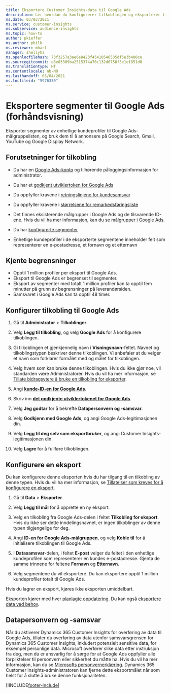 ```yaml
---
title: Eksportere Customer Insights-data til Google Ads
description: Lær hvordan du konfigurerer tilkoblingen og eksporterer til Google Ads.
ms.date: 03/03/2021
ms.service: customer-insights
ms.subservice: audience-insights
ms.topic: how-to
author: pkieffer
ms.author: philk
ms.reviewer: mhart
manager: shellyha
ms.openlocfilehash: 73f3257a3ae6e8423f45410546535df5e3b400ce
ms.sourcegitcommit: e8e03309ba2515374a70c132d0758f3e1e1851d0
ms.translationtype: HT
ms.contentlocale: nb-NO
ms.lasthandoff: 05/04/2021
ms.locfileid: "5976330"
---
```

# <a name="export-segments-to-google-ads-preview"></a>Eksportere segmenter til Google Ads (forhåndsvisning)

Eksporter segmenter av enhetlige kundeprofiler til Google Ads-målgruppelisten, og bruk dem til å annonsere på Google Search, Gmail, YouTube og Google Display Network. 

## <a name="prerequisites-for-connection"></a>Forutsetninger for tilkobling

-   Du har en [Google Ads-konto](https://ads.google.com/) og tilhørende påloggingsinformasjon for administrator.
-   Du har et [godkjent utviklertoken for Google Ads](https://developers.google.com/google-ads/api/docs/first-call/dev-token) 
-   Du oppfyller kravene i [retningslinjene for kundesamsvar](https://support.google.com/adspolicy/answer/6299717)
-   Du oppfyller kravene i [størrelsene for remarkedsføringsliste](https://support.google.com/google-ads/answer/7558048) 

-   Det finnes eksisterende målgrupper i Google Ads og de tilsvarende ID-ene. Hvis du vil ha mer informasjon, kan du se [målgrupper i Google Ads](https://support.google.com/google-ads/answer/7558048?hl=en#:~:text=Audience%20lists%20is%20a%20section,Display%20Network%20through%20remarketing%20campaigns.).
-   Du har [konfigurerte segmenter](segments.md)
-   Enhetlige kundeprofiler i de eksporterte segmentene inneholder felt som representerer en e-postadresse, et fornavn og et etternavn

## <a name="known-limitations"></a>Kjente begrensninger

- Opptil 1 million profiler per eksport til Google Ads.
- Eksport til Google Ads er begrenset til segmenter.
- Eksport av segmenter med totalt 1 million profiler kan ta opptil fem minutter på grunn av begrensninger på leverandørsiden. 
- Samsvaret i Google Ads kan ta opptil 48 timer.

## <a name="set-up-connection-to-google-ads"></a>Konfigurer tilkobling til Google Ads

1. Gå til **Administrator** > **Tilkoblinger**.

1. Velg **Legg til tilkobling**, og velg **Google Ads** for å konfigurere tilkoblingen.

1. Gi tilkoblingen et gjenkjennelig navn i **Visningsnavn**-feltet. Navnet og tilkoblingstypen beskriver denne tilkoblingen. Vi anbefaler at du velger et navn som forklarer formålet med og målet for tilkoblingen.

1. Velg hvem som kan bruke denne tilkoblingen. Hvis du ikke gjør noe, vil standarden være Administratorer. Hvis du vil ha mer informasjon, se [Tillate bidragsytere å bruke en tilkobling for eksporter](connections.md#allow-contributors-to-use-a-connection-for-exports).

1. Angi **[kunde-ID-en for Google Ads](https://support.google.com/google-ads/answer/1704344)**.

1. Skriv inn **[det godkjente utviklertokenet for Google Ads](https://developers.google.com/google-ads/api/docs/first-call/dev-token)**.

1. Velg **Jeg godtar** for å bekrefte **Datapersonvern og -samsvar**.

1. Velg **Godkjenn med Google Ads**, og angi Google Ads-legitimasjonen din.

1. Velg **Legg til deg selv som eksportbruker**, og angi Customer Insights-legitimasjonen din.

1. Velg **Lagre** for å fullføre tilkoblingen. 

## <a name="configure-an-export"></a>Konfigurere en eksport

Du kan konfigurere denne eksporten hvis du har tilgang til en tilkobling av denne typen. Hvis du vil ha mer informasjon, se [Tillatelser som kreves for å konfigurere en eksport](export-destinations.md#set-up-a-new-export).

1. Gå til **Data** > **Eksporter**.

1. Velg **Legg til mål** for å opprette en ny eksport.

1. Velg en tilkobling fra Google Ads-delen i feltet **Tilkobling for eksport**. Hvis du ikke ser dette inndelingsnavnet, er ingen tilkoblinger av denne typen tilgjengelige for deg.

1. Angi **[ID-en for Google Ads-målgruppen](https://support.google.com/google-ads/answer/7558048?hl=en#:~:text=Audience%20lists%20is%20a%20section,Display%20Network%20through%20remarketing%20campaigns.)**, og velg **Koble til** for å initialisere tilkoblingen til Google Ads.

1. I **Datasamsvar**-delen, i feltet **E-post** velger du feltet i den enhetlige kundeprofilen som representerer en kundes e-postadresse. Gjenta de samme trinnene for feltene **Fornavn** og **Etternavn**.

1. Velg segmentene du vil eksportere. Du kan eksportere opptil 1 million kundeprofiler totalt til Google Ads.

Hvis du lagrer en eksport, kjøres ikke eksporten umiddelbart.

Eksporten kjører med hver [planlagte oppdatering](system.md#schedule-tab). Du kan også [eksportere data ved behov](export-destinations.md#run-exports-on-demand). 

## <a name="data-privacy-and-compliance"></a>Datapersonvern og -samsvar

Når du aktiverer Dynamics 365 Customer Insights for overføring av data til Google Ads, tillater du overføring av data utenfor samsvarsgrensen for Dynamics 365 Customer Insights, inkludert potensielt sensitive data, for eksempel personlige data. Microsoft overfører slike data etter instruksjon fra deg, men du er ansvarlig for å sørge for at Google Ads oppfyller alle forpliktelser til personvern eller sikkerhet du måtte ha. Hvis du vil ha mer informasjon, kan du se [Microsofts personvernerklæring](https://go.microsoft.com/fwlink/?linkid=396732).
Dynamics 365 Customer Insights-administratoren kan fjerne dette eksportmålet når som helst for å slutte å bruke denne funksjonaliteten.


[!INCLUDE[footer-include](../includes/footer-banner.md)]
